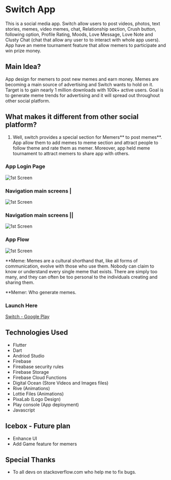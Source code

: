 # Switch App

This is a social media app. Switch allow users to post videos, photos, text stories, memes, video memes, chat, Relationship section, Crush button, following option, Profile Rating, Moods, Love Message, Love Note and Clusty Chat (chat that allow any user to to interact with whole app users). App have an meme tournament feature that allow memers to participate and win prize money.
## Main Idea?
App design for memers to post new memes and earn money. Memes are becoming a main source of advertising and Switch wants to hold on it. Target is to gain nearly 1 million downloads with 100k+ active users. Goal is to generate meme trends for advertising and it will spread out throughout other social platform. 
## What makes it different from other social platform?
1. Well, switch provides a special section for Memers** to post memes**. App allow them to add memes to meme section and attract people to follow theme and rate them as memer. Moreover, app held meme tournament to attract memers to share app with others. 

### App Login Page
![1st Screen](https://imgur.com/bCm6JwC.png)

### Navigation main screens |
![1st Screen](https://imgur.com/eJS8M7h.png)

### Navigation main screens ||
![1st Screen](https://imgur.com/EIFZpIm.png)

### App Flow
![1st Screen](https://imgur.com/SdJGRV8.png)


**Meme: Memes are a cultural shorthand that, like all forms of communication, evolve with those who use them. Nobody can claim to know or understand every single meme that exists. There are simply too many, and they can often be too personal to the individuals creating and sharing them.

**Memer: Who generate memes.

### Launch Here
[Switch - Google Play](https://play.google.com/store/apps/details?id=com.switchapp.cluster)


## Technologies Used
* Flutter
* Dart
* Andriod Studio
* Firebase
* Fireabase security rules
* Firebase Storage
* Firebase Cloud Functions
* Digital Ocean (Store Videos and Images files)
* Rive (Animations)
* Lottie Files (Animations)
* PixaLab (Logo Design)
* Play console (App deployment)
* Javascript

## Icebox - Future plan

* Enhance UI
* Add Game feature for memers


## Special Thanks

* To all devs on stackoverflow.com who help me to fix bugs.
